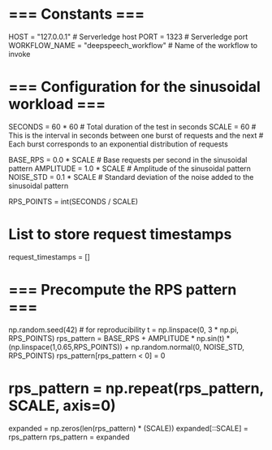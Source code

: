 # === Constants ===
HOST            = "127.0.0.1"       # Serverledge host
PORT            = 1323              # Serverledge port
WORKFLOW_NAME   = "deepspeech_workflow"    # Name of the workflow to invoke

# === Configuration for the sinusoidal workload ===
SECONDS     = 60 * 60  # Total duration of the test in seconds
SCALE       = 60    # This is the interval in seconds between one burst of requests and the next
                    # Each burst corresponds to an exponential distribution of requests

BASE_RPS    = 0.0 * SCALE  # Base requests per second in the sinusoidal pattern
AMPLITUDE   = 1.0 * SCALE  # Amplitude of the sinusoidal pattern
NOISE_STD   = 0.1 * SCALE  # Standard deviation of the noise added to the sinusoidal pattern

RPS_POINTS  = int(SECONDS / SCALE)

# List to store request timestamps
request_timestamps = []

# === Precompute the RPS pattern ===
np.random.seed(42)  # for reproducibility
t = np.linspace(0, 3 * np.pi, RPS_POINTS)
rps_pattern = BASE_RPS + AMPLITUDE * np.sin(t) * (np.linspace(1,0.65,RPS_POINTS)) + np.random.normal(0, NOISE_STD, RPS_POINTS)
rps_pattern[rps_pattern < 0] = 0

# rps_pattern = np.repeat(rps_pattern, SCALE, axis=0)
expanded = np.zeros(len(rps_pattern) * (SCALE))
expanded[::SCALE] = rps_pattern
rps_pattern = expanded